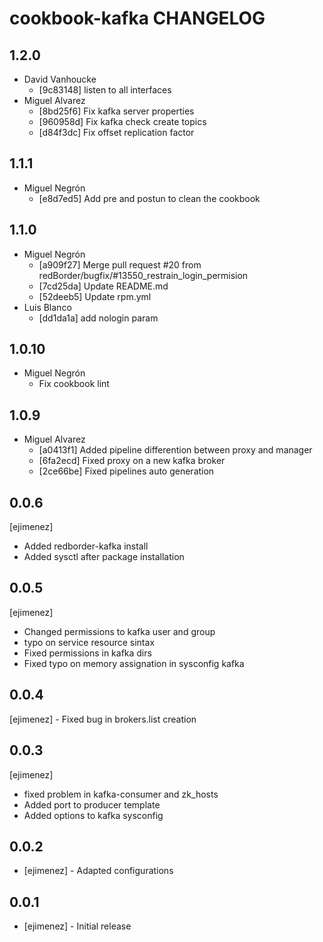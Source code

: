 cookbook-kafka CHANGELOG
===============

## 1.2.0

  - David Vanhoucke
    - [9c83148] listen to all interfaces
  - Miguel Alvarez
    - [8bd25f6] Fix kafka server properties
    - [960958d] Fix kafka check create topics
    - [d84f3dc] Fix offset replication factor

## 1.1.1

  - Miguel Negrón
    - [e8d7ed5] Add pre and postun to clean the cookbook

## 1.1.0

  - Miguel Negrón
    - [a909f27] Merge pull request #20 from redBorder/bugfix/#13550_restrain_login_permision
    - [7cd25da] Update README.md
    - [52deeb5] Update rpm.yml
  - Luis Blanco
    - [dd1da1a] add nologin param

## 1.0.10

  - Miguel Negrón
    - Fix cookbook lint

## 1.0.9

  - Miguel Alvarez
    - [a0413f1] Added pipeline differention between proxy and manager
    - [6fa2ecd] Fixed proxy on a new kafka broker
    - [2ce66be] Fixed pipelines auto generation

## 0.0.6
 [ejimenez]
- Added redborder-kafka install
- Added sysctl after package installation

## 0.0.5
 [ejimenez] 
- Changed permissions to kafka user and group
- typo on service resource sintax
- Fixed permissions in kafka dirs
- Fixed typo on memory assignation in sysconfig kafka

## 0.0.4
 [ejimenez] - Fixed bug in brokers.list creation

## 0.0.3
 [ejimenez] 
- fixed problem in kafka-consumer and zk_hosts
- Added port to producer template  
- Added options to kafka sysconfig

## 0.0.2
- [ejimenez] - Adapted configurations

## 0.0.1
- [ejimenez] - Initial release
